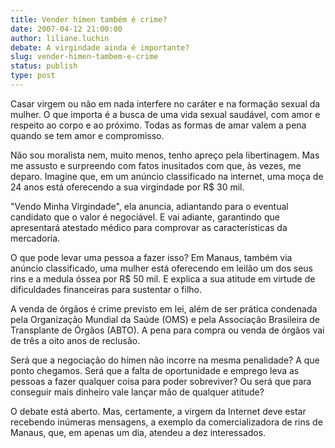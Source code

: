 ```yaml
---
title: Vender hímen também é crime?
date: 2007-04-12 21:00:00
author: liliane.luchin
debate: A virgindade ainda é importante?
slug: vender-himen-tambem-e-crime
status: publish 
type: post
---
```


  
Casar virgem ou não em nada interfere no caráter e na formação sexual da mulher. O que importa é a busca de uma vida sexual saudável, com amor e respeito ao corpo e ao próximo. Todas as formas de amar valem a pena quando se tem amor e compromisso.  
  
Não sou moralista nem, muito menos, tenho apreço pela libertinagem. Mas me assusto e surpreendo com fatos inusitados com que, às vezes, me deparo. Imagine que, em um anúncio classificado na internet, uma moça de 24 anos está oferecendo a sua virgindade por R$ 30 mil.  
  
"Vendo Minha Virgindade", ela anuncia, adiantando para o eventual candidato que o valor é negociável. E vai adiante, garantindo que apresentará atestado médico para comprovar as características da mercadoria.  
  
O que pode levar uma pessoa a fazer isso? Em Manaus, também via anúncio classificado, uma mulher está oferecendo em leilão um dos seus rins e a medula óssea por R$ 50 mil. E explica a sua atitude em virtude de dificuldades financeiras para sustentar o filho.  
  
A venda de órgãos é crime previsto em lei, além de ser prática condenada pela Organização Mundial da Saúde (OMS) e pela Associação Brasileira de Transplante de Órgãos (ABTO). A pena para compra ou venda de órgãos vai de três a oito anos de reclusão.  
  
Será que a negociação do hímen não incorre na mesma penalidade? A que ponto chegamos. Será que a falta de oportunidade e emprego leva as pessoas a fazer qualquer coisa para poder sobreviver? Ou será que para conseguir mais dinheiro vale lançar mão de qualquer atitude?  
  
O debate está aberto. Mas, certamente, a virgem da Internet deve estar recebendo inúmeras mensagens, a exemplo da comercializadora de rins de Manaus, que, em apenas um dia, atendeu a dez interessados.  

